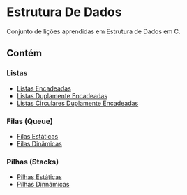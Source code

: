 # Estrutura De Dados
Conjunto de lições aprendidas em Estrutura de Dados em C.

## Contém

### Listas

- <a href="https://github.com/heloisaPazeti/EstruturaDeDados/tree/main/Listas/ListasSimples">Listas Encadeadas</a>
- <a href="https://github.com/heloisaPazeti/EstruturaDeDados/tree/main/Listas/Lista_Duplamente_Encadeada">Listas Duplamente Encadeadas</a>
- <a href="https://github.com/heloisaPazeti/EstruturaDeDados/tree/main/Listas/Lista_Circulares_Duplamente_Encadeadas">Listas Circulares Duplamente Encadeadas</a>

### Filas (Queue)

- <a href="https://github.com/heloisaPazeti/EstruturaDeDados/tree/main/Filas/StaticQueue">Filas Estáticas</a>
- <a href="https://github.com/heloisaPazeti/EstruturaDeDados/tree/main/Filas/DynamicQueue">Filas Dinâmicas</a>

### Pilhas (Stacks)

- <a href="https://github.com/heloisaPazeti/EstruturaDeDados/tree/main/Pilhas/Static_Stack">Pilhas Estáticas</a>
- <a href="https://github.com/heloisaPazeti/EstruturaDeDados/tree/main/Pilhas/Dynamic_Stack">Pilhas Dinnâmicas</a>
